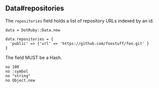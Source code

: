 ## Data#repositories

The `repositories` field holds a list of repository URLs indexed by an id.

    data = DotRuby::Data.new

    data.repositories = {
      'public' => {'url' => 'https://github.com/foostuff/foo.git' }
    }

The field MUST be a Hash.

    no 100
    no :symbol
    no "string"
    no Object.new

